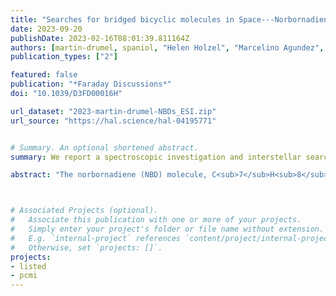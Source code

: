 ```yaml
---
title: "Searches for bridged bicyclic molecules in Space---Norbornadiene and its cyano derivatives"
date: 2023-09-20
publishDate: 2023-02-16T08:01:39.811164Z
authors: [martin-drumel, spaniol, "Helen Holzel", "Marcelino Agundez", "Jose Cernicharo", "Kasper Moth-Poulsen",  "Ugo Jacovella"]
publication_types: ["2"]

featured: false
publication: "*Faraday Discussions*"
doi: "10.1039/D3FD00016H"

url_dataset: "2023-martin-drumel-NBDs_ESI.zip"
url_source: "https://hal.science/hal-04195771"


# Summary. An optional shortened abstract.
summary: We report a spectroscopic investigation and interstellar searches of norbornadiene and its cyano derivatives.

abstract: "The norbornadiene (NBD) molecule, C<sub>7</sub>H<sub>8</sub>, owes its fame to its remarkable photoswitching properties that are promising for molecular solar-thermal energy storage systems. Besides this photochemical interest, NBD is a rather unreactive species within astrophysical conditions and it should exhibit high photostability, properties that might also position this molecule as an important constituent of the interstellar medium (ISM)--especially in environments that are well shielded from short-wavelength radiation, such as dense molecular clouds. It is thus conceivable that, once formed, NBD can survive in dense molecular clouds and act as a carbon sink. Following the recent interstellar detections of large hydrocarbons, including several cyano-containing ones, in the dense molecular cloud TMC-1, it is thus logical to consider searching for NBD--which presents a shallow but non-zero permanent electric dipole moment (0.06 D)--as well as for its mono- and dicyano-substituted compounds, referred to as CN-NBD and DCN-NBD, respectively. The pure rotational spectra of NBD, CN-NBD, and DCN-NBD have been measured at 300 K in the 75-110 GHz range using a chirped-pulse Fourier-transform millimetre-wave spectrometer. Of the three species, only NBD was previously studied at high resolution in the microwave domain. From the present measurements, the derived spectroscopic constants enable prediction of the spectra of all three species at various rotational temperatures (up to 300 K) in the spectral range mapped at high resolution by current radio observatories. Unsuccessful searches for these molecules were conducted toward TMC-1 using the QUIJOTE survey, carried out at the Yebes telescope, allowing derivation of the upper limits to the column densities of 1.6 x 10<sup>14</sup> cm<sup>-2</sup>, 4.9 x 10<sup>10</sup> cm<sup>-2</sup>, and 2.9 x 10<sup>10</sup> cm<sup>-2</sup> for NBD, CN-NBD, and DCN-NBD, respectively. Using CN-NBD and cyano-indene as proxies for the corresponding bare hydrocarbons, this indicates that--if present in TMC-1--NBD would be at least four times less abundant than indene. "



# Associated Projects (optional).
#   Associate this publication with one or more of your projects.
#   Simply enter your project's folder or file name without extension.
#   E.g. `internal-project` references `content/project/internal-project/index.md`.
#   Otherwise, set `projects: []`.
projects:
- listed
- pcmi
---
```



